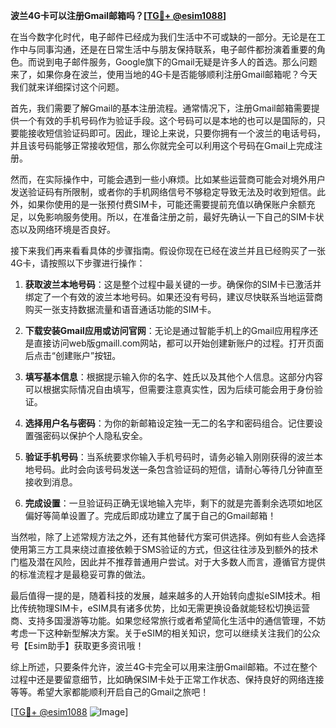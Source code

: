 **波兰4G卡可以注册Gmail邮箱吗？[[TG💪+ @esim1088](https://t.me/s/esim1088)]**

在当今数字化时代，电子邮件已经成为我们生活中不可或缺的一部分。无论是在工作中与同事沟通，还是在日常生活中与朋友保持联系，电子邮件都扮演着重要的角色。而说到电子邮件服务，Google旗下的Gmail无疑是许多人的首选。那么问题来了，如果你身在波兰，使用当地的4G卡是否能够顺利注册Gmail邮箱呢？今天我们就来详细探讨这个问题。

首先，我们需要了解Gmail的基本注册流程。通常情况下，注册Gmail邮箱需要提供一个有效的手机号码作为验证手段。这个号码可以是本地的也可以是国际的，只要能接收短信验证码即可。因此，理论上来说，只要你拥有一个波兰的电话号码，并且该号码能够正常接收短信，那么你就完全可以利用这个号码在Gmail上完成注册。

然而，在实际操作中，可能会遇到一些小麻烦。比如某些运营商可能会对境外用户发送验证码有所限制，或者你的手机网络信号不够稳定导致无法及时收到短信。此外，如果你使用的是一张预付费SIM卡，可能还需要提前充值以确保账户余额充足，以免影响服务使用。所以，在准备注册之前，最好先确认一下自己的SIM卡状态以及网络环境是否良好。

接下来我们再来看看具体的步骤指南。假设你现在已经在波兰并且已经购买了一张4G卡，请按照以下步骤进行操作：

1. **获取波兰本地号码**：这是整个过程中最关键的一步。确保你的SIM卡已激活并绑定了一个有效的波兰本地号码。如果还没有号码，建议尽快联系当地运营商购买一张支持数据流量和语音通话功能的SIM卡。

2. **下载安装Gmail应用或访问官网**：无论是通过智能手机上的Gmail应用程序还是直接访问web版gmaill.com网站，都可以开始创建新账户的过程。打开页面后点击“创建账户”按钮。

3. **填写基本信息**：根据提示输入你的名字、姓氏以及其他个人信息。这部分内容可以根据实际情况自由填写，但需要注意真实性，因为后续可能会用于身份验证。

4. **选择用户名与密码**：为你的新邮箱设定独一无二的名字和密码组合。记住要设置强密码以保护个人隐私安全。

5. **验证手机号码**：当系统要求你输入手机号码时，请务必输入刚刚获得的波兰本地号码。此时会向该号码发送一条包含验证码的短信，请耐心等待几分钟直至接收到消息。

6. **完成设置**：一旦验证码正确无误地输入完毕，剩下的就是完善剩余选项如地区偏好等简单设置了。完成后即成功建立了属于自己的Gmail邮箱！

当然啦，除了上述常规方法之外，还有其他替代方案可供选择。例如有些人会选择使用第三方工具来绕过直接依赖于SMS验证的方式，但这往往涉及到额外的技术门槛及潜在风险，因此并不推荐普通用户尝试。对于大多数人而言，遵循官方提供的标准流程才是最稳妥可靠的做法。

最后值得一提的是，随着科技的发展，越来越多的人开始转向虚拟eSIM技术。相比传统物理SIM卡，eSIM具有诸多优势，比如无需更换设备就能轻松切换运营商、支持多国漫游等功能。如果您经常旅行或者希望简化生活中的通信管理，不妨考虑一下这种新型解决方案。关于eSIM的相关知识，您可以继续关注我们的公众号【Esim助手】获取更多资讯哦！

综上所述，只要条件允许，波兰4G卡完全可以用来注册Gmail邮箱。不过在整个过程中还是要留意细节，比如确保SIM卡处于正常工作状态、保持良好的网络连接等等。希望大家都能顺利开启自己的Gmail之旅吧！

[[TG💪+ @esim1088](https://t.me/s/esim1088) ![Image](https://i.postimg.cc/4NQfJmqS/Snipaste-2025-05-13-00-14-12.png)]